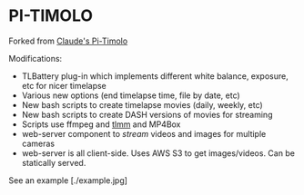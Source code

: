 # PI-TIMOLO

Forked from [Claude's Pi-Timolo](https://github.com/pageauc/pi-timolo/)   

Modifications:
- TLBattery plug-in which implements different white balance, exposure, etc for nicer timelapse
- Various new options (end timelapse time, file by date, etc)
- New bash scripts to create timelapse movies (daily, weekly, etc)
- New bash scripts to create DASH versions of movies for streaming
- Scripts use ffmpeg and [tlmm](https://github.com/brettbeeson/tlmm) and MP4Box
- web-server component to *stream* videos and images for multiple cameras 
- web-server is all client-side. Uses AWS S3 to get images/videos. Can be statically served.

See an example [./example.jpg]
